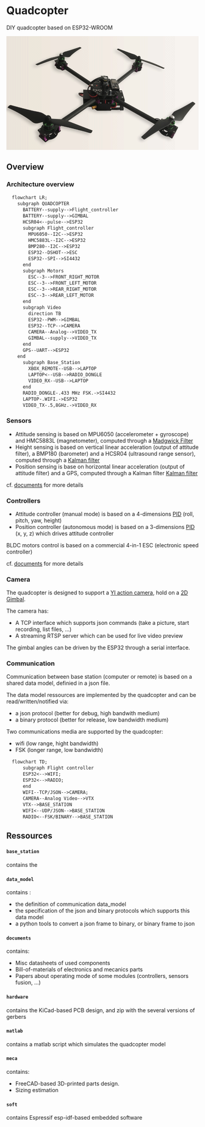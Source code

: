# Quadcopter

DIY quadcopter based on ESP32-WROOM

![Quadcopter picture](pictures/quadcopter.png?raw=true "Quadcopter")

## Overview

### Architecture overview

```mermaid
  flowchart LR;
    subgraph QUADCOPTER
      BATTERY--supply-->Flight_controller
      BATTERY--supply-->GIMBAL
      HCSR04<--pulse-->ESP32
      subgraph Flight_controller
        MPU6050--I2C-->ESP32
        HMC5883L--I2C-->ESP32
        BMP280--I2C-->ESP32
        ESP32--DSHOT-->ESC
        ESP32--SPI-->SI4432
      end
      subgraph Motors
        ESC--3-->FRONT_RIGHT_MOTOR
        ESC--3-->FRONT_LEFT_MOTOR
        ESC--3-->REAR_RIGHT_MOTOR
        ESC--3-->REAR_LEFT_MOTOR
      end
      subgraph Video
        direction TB
        ESP32--PWM-->GIMBAL
        ESP32--TCP-->CAMERA
        CAMERA--Analog-->VIDEO_TX
        GIMBAL--supply-->VIDEO_TX
      end
      GPS--UART-->ESP32
    end
      subgraph Base_Station
        XBOX_REMOTE--USB-->LAPTOP
        LAPTOP<--USB-->RADIO_DONGLE
        VIDEO_RX--USB-->LAPTOP
      end
      RADIO_DONGLE-.433 MHz FSK.->SI4432
      LAPTOP-.WIFI.->ESP32
      VIDEO_TX-.5,8GHz.->VIDEO_RX
```


### Sensors

* Attitude sensing is based on MPU6050 (accelerometer + gyroscope) and HMC5883L (magnetometer), computed through a [Madgwick Filter](https://x-io.co.uk/open-source-imu-and-ahrs-algorithms/)
* Height sensing is based on vertical linear acceleration (output of attitude filter), a BMP180 (barometer) and a HCSR04 (ultrasound range sensor), computed through a [Kalman filter](https://en.wikipedia.org/wiki/Kalman_filter)
* Position sensing is base on horizontal linear acceleration (output of attitude filter) and a GPS, computed through a Kalman filter [Kalman filter](https://en.wikipedia.org/wiki/Kalman_filter)

cf. [documents](https://github.com/arnaudhe/quadcopter/tree/master/documents) for more details

### Controllers

* Attitude controller (manual mode) is based on a 4-dimensions [PID](https://en.wikipedia.org/wiki/PID_controller) (roll, pitch, yaw, height)
* Position controller (autonomous mode) is based on a 3-dimensions [PID](https://en.wikipedia.org/wiki/PID_controller) (x, y, z) which drives attitude controller

BLDC motors control is based on a commercial 4-in-1 ESC (electronic speed controller)

cf. [documents](https://github.com/arnaudhe/quadcopter/tree/master/documents) for more details

### Camera

The quadcopter is designed to support a [YI action camera](https://www.yitechnology.com/yi-action-camera), hold on a [2D Gimbal](https://hobbyking.com/fr_fr/tarot-t-2d-v2-xiaomi-yi-sports-camera-brushless-camera-gimbal-and-zyx22-controller.html).

The camera has:
* A TCP interface which supports json commands (take a picture, start recording, list files, ...)
* A streaming RTSP server which can be used for live video preview

The gimbal angles can be driven by the ESP32 through a serial interface.

### Communication

Communication between base station (computer or remote) is based on a shared data model, definied in a json file.

The data model ressources are implemented by the quadcopter and can be read/written/notified via:
* a json protocol (better for debug, high bandwith medium)
* a binary protocol (better for release, low bandwidth medium)

Two communications media are supported by the quadcopter:
* wifi (low range, hight bandwidth)
* FSK (longer range, low bandwidth)


```mermaid
  flowchart TD;
      subgraph Flight controller
      ESP32<-->WIFI;
      ESP32<-->RADIO;
      end
      WIFI--TCP/JSON-->CAMERA;
      CAMERA--Analog Video-->VTX
      VTX-->BASE_STATION
      WIFI<--UDP/JSON-->BASE_STATION
      RADIO<--FSK/BINARY-->BASE_STATION
```

## Ressources

#### `base_station`
contains the 

#### `data_model`
contains :
* the definition of communication data_model
* the specification of the json and binary protocols which supports this data model
* a python tools to convert a json frame to binary, or binary frame to json

#### `documents`
contains:
* Misc datasheets of used components
* Bill-of-materials of electronics and mecanics parts
* Papers about operating mode of some modules (controllers, sensors fusion, ...)

#### `hardware`
contains the KiCad-based PCB design, and zip with the several versions of gerbers

#### `matlab`
contains a matlab script which simulates the quadcopter model

#### `meca` 
contains:
* FreeCAD-based 3D-printed parts design.
* Sizing estimation

#### `soft`
contains Espressif esp-idf-based embedded software
